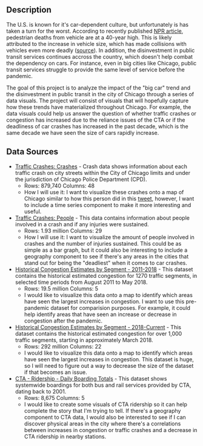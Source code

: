 ## Description
The U.S. is known for it's car-dependent culture, but unfortunately is has taken a turn for the worst. 
According to recently published [NPR article](https://www.npr.org/2023/06/26/1184034017/us-pedestrian-deaths-high-traffic-car), pedestrian deaths from vehicle are at a 40-year high. This is likely attributed to the increase in vehicle size, which has made collisions with vehicles even more deadly ([source](https://www.economist.com/interactive/united-states/2024/08/31/americans-love-affair-with-big-cars-is-killing-them)). In addition, the disinvestment in public transit services continues accross the country, which doesn't help combat the dependency on cars. For instance, even in big cities like Chicago, public transit services struggle to provide the same level of service before the pandemic. 

The goal of this project is to analyze the impact of the "big car" trend and the disinvestment in public transit in the city of Chicago through a series of data visuals. The project will consist of visuals that will hopefully capture how these trends have materialized throughout Chicago. For example, the data visuals could help us answer the question of whether traffic crashes or congestion has increased due to the reliance issues of the CTA or if the deadliness of car crashes has increased in the past decade, which is the same decade we have seen the size of cars rapidly increase. 

## Data Sources 
- [Traffic Crashes: Crashes](https://data.cityofchicago.org/Transportation/Traffic-Crashes-Crashes/85ca-t3if/about_data) - Crash data shows information about each traffic crash on city streets within the City of Chicago limits and under the jurisdiction of Chicago Police Department (CPD).
  - Rows: 879,740 Columns: 48
  - How I will use it: I want to visualize these crashes onto a map of Chicago similar to how this person did in this [tweet](https://x.com/ronythebikeczar/status/1841159287889969387), however, I want to include a time series component to make it more interesting and useful. 
- [Traffic Crashes: People](https://data.cityofchicago.org/Transportation/Traffic-Crashes-People/u6pd-qa9d/about_data) - This data contains information about people involved in a crash and if any injuries were sustained.
  - Rows: 1.93 million Columns: 29
  - How I will use it: I want to visualize the amount of people involved in crashes and the number of injuries sustained. This could be as simple as a bar graph, but it could also be interesting to include a geography component to see if there's any areas in the cities that stand out for being the "deadliest" when it comes to car crashes. 
- [Historical Congestion Estimates by Segment - 2011-2018](https://data.cityofchicago.org/Transportation/Chicago-Traffic-Tracker-Historical-Congestion-Esti/77hq-huss/about_data) - This dataset contains the historical estimated congestion for 1270 traffic segments, in selected time periods from August 2011 to May 2018.
  - Rows: 19.5 million Columns: 5
  - I would like to visualize this data onto a map to identify which areas have seen the largest increases in congestion. I want to use this pre-pandemic dataset for comparision purposes. For example, it could help identify areas that have seen an increase or decrease in congestion after the pandemic. 
- [Historical Congestion Estimates by Segment - 2018-Current](https://data.cityofchicago.org/Transportation/Chicago-Traffic-Tracker-Historical-Congestion-Esti/sxs8-h27x/about_data) - This dataset contains the historical estimated congestion for over 1,000 traffic segments, starting in approximately March 2018.
  - Rows: 292 million Columns: 22
  - I would like to visualize this data onto a map to identify which areas have seen the largest increases in congestion. This dataset is huge, so I will need to figure out a way to decrease the size of the dataset if that becomes an issue. 
- [CTA - Ridership - Daily Boarding Totals](https://data.cityofchicago.org/Transportation/CTA-Ridership-Daily-Boarding-Totals/6iiy-9s97/about_data) - This dataset shows systemwide boardings for both bus and rail services provided by CTA, dating back to 2001.
  - Rows: 8,675 Columns: 5
  - I would like to create some visuals of CTA ridership so it can help complete the story that I'm trying to tell. If there's a geography component to CTA data, I would also be interested to see if I can discover physical areas in the city where there's a correlations between increases in congestion or traffic crashes and a decrease in CTA ridership in nearby stations. 
